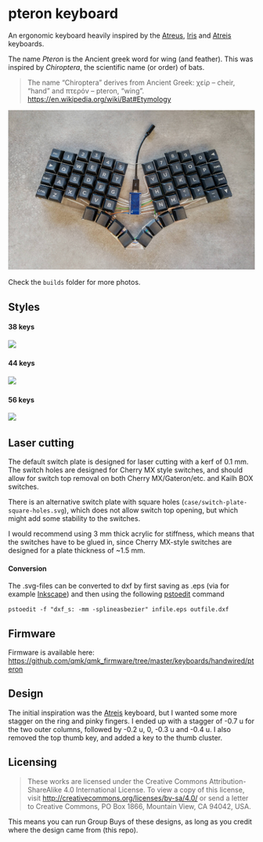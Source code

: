 # pteron keyboard
An ergonomic keyboard heavily inspired by the [Atreus](https://github.com/technomancy/atreus), [Iris](https://github.com/keebio/iris-case) and [Atreis](https://github.com/dekonnection/atreis) keyboards.

The name *Pteron* is the Ancient greek word for wing (and feather). This was inspired by *Chiroptera*, the scientific name (or order) of bats.
> The name “Chiroptera” derives from Ancient Greek: χείρ – cheir, “hand” and πτερόν – pteron, “wing”.
https://en.wikipedia.org/wiki/Bat#Etymology

<img src="https://github.com/FSund/pteron-keyboard/blob/master/builds/9QhPlVD.jpg" width="640">

Check the `builds` folder for more photos.

## Styles
#### 38 keys
<img src="https://github.com/FSund/zuboard/blob/master/images/38key-switch-plate-filled.png" width="560">

#### 44 keys
<img src="https://github.com/FSund/zuboard/blob/master/images/44key-switch-plate-filled.png" width="560">

#### 56 keys
<img src="https://github.com/FSund/zuboard/blob/master/images/56key-switch-plate-filled.png" width="560">

## Laser cutting
The default switch plate is designed for laser cutting with a kerf of 0.1 mm. The switch holes are designed for Cherry MX style switches, and should allow for switch top removal on both Cherry MX/Gateron/etc. and Kailh BOX switches. 

There is an alternative switch plate with square holes (`case/switch-plate-square-holes.svg`), which does not allow switch top opening, but which might add some stability to the switches.

I would recommend using 3 mm thick acrylic for stiffness, which means that the switches have to be glued in, since Cherry MX-style switches are designed for a plate thickness of ~1.5 mm.

#### Conversion
The .svg-files can be converted to dxf by first saving as .eps (via for example [Inkscape](https://inkscape.org/)) and then using the following [pstoedit](http://pstoedit.net/) command

    pstoedit -f "dxf_s: -mm -splineasbezier" infile.eps outfile.dxf

## Firmware
Firmware is available here: https://github.com/qmk/qmk_firmware/tree/master/keyboards/handwired/pteron

## Design
The initial inspiration was the [Atreis](https://github.com/dekonnection/atreis) keyboard, but I wanted some more stagger on the ring and pinky fingers. I ended up with a stagger of -0.7 u for the two outer columns, followed by -0.2 u, 0, -0.3 u and -0.4 u. I also removed the top thumb key, and added a key to the thumb cluster. 

## Licensing
> These works are licensed under the Creative Commons Attribution-ShareAlike 4.0 International License. To view a copy of this license, visit http://creativecommons.org/licenses/by-sa/4.0/ or send a letter to Creative Commons, PO Box 1866, Mountain View, CA 94042, USA.

This means you can run Group Buys of these designs, as long as you credit where the design came from (this repo).
